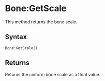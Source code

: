 # Bone:GetScale

This method returns the bone scale.

## Syntax

`Bone:GetScale()`

## Returns

Returns the uniform bone scale as a float value.